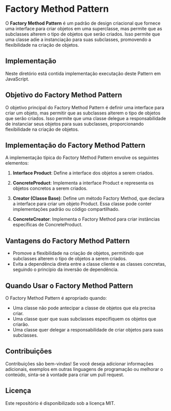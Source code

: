 # Factory Method Pattern

O **Factory Method Pattern** é um padrão de design criacional que fornece uma interface para criar objetos em uma superclasse, mas permite que as subclasses alterem o tipo de objetos que serão criados. Isso permite que uma classe adie a instanciação para suas subclasses, promovendo a flexibilidade na criação de objetos.

## Implementação

Neste diretório está contida implementação executação deste Pattern em JavaScript.

## Objetivo do Factory Method Pattern

O objetivo principal do Factory Method Pattern é definir uma interface para criar um objeto, mas permitir que as subclasses alterem o tipo de objetos que serão criados. Isso permite que uma classe delegue a responsabilidade de instanciar seus objetos para suas subclasses, proporcionando flexibilidade na criação de objetos.

## Implementação do Factory Method Pattern

A implementação típica do Factory Method Pattern envolve os seguintes elementos:

1. **Interface Product**: Define a interface dos objetos a serem criados.

2. **ConcreteProduct**: Implementa a interface Product e representa os objetos concretos a serem criados.

3. **Creator (Classe Base)**: Define um método Factory Method, que declara a interface para criar um objeto Product. Essa classe pode conter implementações padrão ou código compartilhado.

4. **ConcreteCreator**: Implementa o Factory Method para criar instâncias específicas de ConcreteProduct.

## Vantagens do Factory Method Pattern

- Promove a flexibilidade na criação de objetos, permitindo que subclasses alterem o tipo de objetos a serem criados.
- Evita a dependência direta entre a classe cliente e as classes concretas, seguindo o princípio da inversão de dependência.

## Quando Usar o Factory Method Pattern

O Factory Method Pattern é apropriado quando:

- Uma classe não pode antecipar a classe de objetos que ela precisa criar.
- Uma classe quer que suas subclasses especifiquem os objetos que criarão.
- Uma classe quer delegar a responsabilidade de criar objetos para suas subclasses.

## Contribuições

Contribuições são bem-vindas! Se você deseja adicionar informações adicionais, exemplos em outras linguagens de programação ou melhorar o conteúdo, sinta-se à vontade para criar um pull request.

## Licença

Este repositório é disponibilizado sob a licença MIT.

